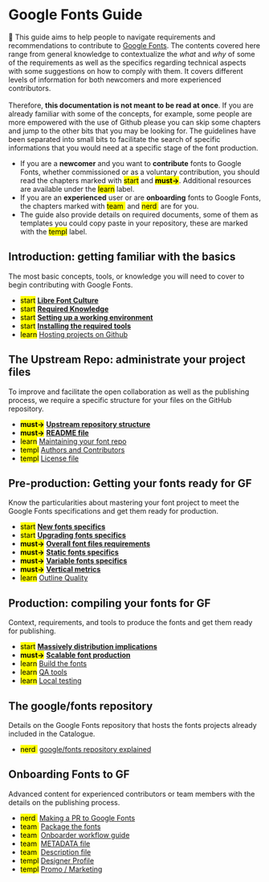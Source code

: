 <link href="style.css" rel="stylesheet"></link>

# Google Fonts Guide

<div class="callout">

  🦜 This guide aims to help people to navigate requirements and recommendations to contribute to <a href="https://fonts.google.com">Google Fonts</a>. The contents covered here range from general knowledge to contextualize the <i>what</i> and <i>why</i> of some of the requirements as well as the specifics regarding technical aspects with some suggestions on how to comply with them. It covers different levels of information for both newcomers and more experienced contributors.
  <br><br>
  Therefore, <b>this documentation is not meant to be read at once</b>. If you are already familiar with some of the concepts, for example, some people are more empowered with the use of Github please you can skip some chapters and jump to the other bits that you may be looking for. The guidelines have been separated into small bits to facilitate the search of specific informations that you would need at a specific stage of the font production.
  <ul>
    <li>If you are a <b>newcomer</b> and you want to <b>contribute</b> fonts to Google Fonts, whether commissioned or as a voluntary contribution, you should read the chapters marked with 
    <mark class="blue">start</mark> and <mark class="green"><b>must&rarr;</b></mark>. Additional resources are available under the <mark class="yellow">learn</mark> label.
    </li>
    <li>
    If you are an <b>experienced</b> user or are <b>onboarding</b> fonts to Google Fonts, the chapters marked with 
    <mark class="brown">team&nbsp;</mark> and <mark class="purple">nerd&nbsp;</mark> are for you.
    </li>
    <li>
    The guide also provide details on required documents, some of them as templates you could copy paste in your repository, these are marked with the 
    <mark class="grey">templ</mark>
    label.
    </li>
    </ul>
</div>


## Introduction: getting familiar with the basics

The most basic concepts, tools, or knowledge you will need to cover to begin contributing with Google Fonts.

* <mark class="blue">start</mark>
  <b>[Libre Font Culture](culture.md)</b>
* <mark class="blue">start</mark>
  <b>[Required Knowledge](https://googlefonts.github.io/gf-guide/tools.html#required-knowledge)</b>
* <mark class="blue">start</mark>
  <b>[Setting up a working environment](https://googlefonts.github.io/gf-guide/tools.html#setting-up-a-working-environment)</b> 
* <mark class="blue">start</mark>
  <b>[Installing the required tools](https://googlefonts.github.io/gf-guide/tools.html#installing-the-required-tools)</b> 
* <mark class="yellow">learn</mark>
  [Hosting projects on Github](hosting.md)

## The Upstream Repo: administrate your project files

To improve and facilitate the open collaboration as well as the publishing process, we require a specific structure for your files on the GitHub repository.

* <mark class="green"><b>must&rarr;</b></mark>
  <b>[Upstream repository structure](upstream.md)</b>
* <mark class="green"><b>must&rarr;</b></mark>
  <b>[README file](readmefile.md)</b> 
* <mark class="yellow">learn</mark>
  [Maintaining your font repo](maintaining.md) 
* <mark class="grey">templ</mark>
  [Authors and Contributors](authors.md)  
* <mark class="grey">templ</mark>
   [License file](license.md)
  

## Pre-production: Getting your fonts ready for GF

Know the particularities about mastering your font project to meet the Google Fonts specifications and get them ready for production.

* <mark class="blue">start</mark>
  <b>[New fonts specifics](https://googlefonts.github.io/gf-guide/onboarding.html#new-fonts)</b> 
* <mark class="blue">start</mark>
  <b>[Upgrading fonts specifics](https://googlefonts.github.io/gf-guide/onboarding.html#font-upgrades)</b> 
* <mark class="green"><b>must&rarr;</b></mark>
  <b>[Overall font files requirements](requirements.md)</b> 
* <mark class="green"><b>must&rarr;</b></mark>
  <b>[Static fonts specifics](statics.md)</b> 
* <mark class="green"><b>must&rarr;</b></mark>
  <b>[Variable fonts specifics](variable.md)</b>
* <mark class="green"><b>must&rarr;</b></mark>
  <b>[Vertical metrics](metrics.md)</b>
* <mark class="yellow">learn</mark>
  [Outline Quality](outlines.md)
  
<!--
* <mark class="yellow">learn</mark>
  [Refining your typeface](refining.md) 
-->

## Production: compiling your fonts for GF

Context, requirements, and tools to produce the fonts and get them ready for publishing.

* <mark class="blue">start</mark>
  <b>[Massively distribution implications](https://googlefonts.github.io/gf-guide/production.html#fonts-are-massively-distributed)</b>
* <mark class="green"><b>must&rarr;</b></mark>
  <b>[Scalable font production](https://googlefonts.github.io/gf-guide/production.html#scalable-font-production)</b>
* <mark class="yellow">learn</mark>
  [Build the fonts](build.md) 
* <mark class="yellow">learn</mark>
  [QA tools](qa.md)  
* <mark class="yellow">learn</mark>
  [Local testing](testing.md) 


## The google/fonts repository 

Details on the Google Fonts repository that hosts the fonts projects already included in the Catalogue.

* <mark class="purple">nerd&nbsp;</mark>
  [google/fonts repository explained](googlefonts.md)


## Onboarding Fonts to GF

Advanced content for experienced contributors or team members with the details on the publishing process.

* <mark class="purple">nerd&nbsp;</mark>
  [Making a PR to Google Fonts](making-pr.md) 
* <mark class="brown">team&nbsp;</mark>
  [Package the fonts](package.md) 
* <mark class="brown">team&nbsp;</mark>
  [Onboarder workflow guide](onboarder-workflow.md) 
* <mark class="brown">team&nbsp;</mark>
  [METADATA file](metadata.md) 
* <mark class="brown">team&nbsp;</mark>
  [Description file](description.md)
* <mark class="grey">templ</mark>
  [Designer Profile](profile.md) 
* <mark class="grey">templ</mark>
  [Promo / Marketing](marketing.md) 
   

<!-- ## More info

Overall knowledge. 

* <mark class="yellow">learn</mark>
  [The font tables explained](fonttables.md) 
-->
